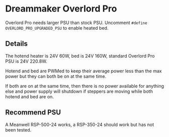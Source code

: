 # Dreammaker Overlord Pro

Overlord Pro needs larger PSU than stock PSU. Uncomment `#define OVERLORD_PRO_UPGRADED_PSU` to enable heated bed.

## Details

The hotend heater is 24V 60W, bed is 24V 160W, standard Overlord Pro PSU is 24V 220.8W.

Hotend and bed are PWMed to keep their average power less than the max power but they can both be on at the same time.

If both are on at the same time, then there is no power available for anything else and power supply will shutdown if steppers are moving while both hotend and bed are on.

## Recommend PSU

A Meanwell RSP-500-24 works, a RSP-350-24 should work but has not been tested.